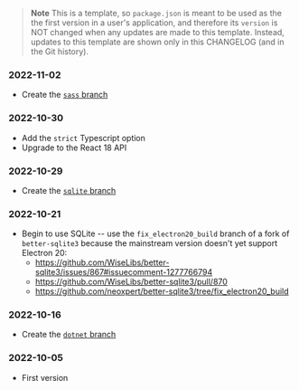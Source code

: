 > **Note**
> This is a template,
> so `package.json` is meant to be used as the the first version in a user's application,
> and therefore its `version` is NOT changed when any updates are made to this template.
> Instead, updates to this template are shown only in this CHANGELOG (and in the Git history).

### 2022-11-02

- Create the [`sass` branch](https://github.com/cwellsx/electron_forge_template/tree/sass)

### 2022-10-30

- Add the `strict` Typescript option
- Upgrade to the React 18 API

### 2022-10-29

- Create the [`sqlite` branch](https://github.com/cwellsx/electron_forge_template/tree/sqlite)

### 2022-10-21

- Begin to use SQLite -- use the `fix_electron20_build` branch of a fork of `better-sqlite3`
  because the mainstream version doesn't yet support Electron 20:
  - https://github.com/WiseLibs/better-sqlite3/issues/867#issuecomment-1277766794
  - https://github.com/WiseLibs/better-sqlite3/pull/870
  - https://github.com/neoxpert/better-sqlite3/tree/fix_electron20_build

### 2022-10-16

- Create the [`dotnet` branch](https://github.com/cwellsx/electron_forge_template/tree/dotnet)

### 2022-10-05

- First version
